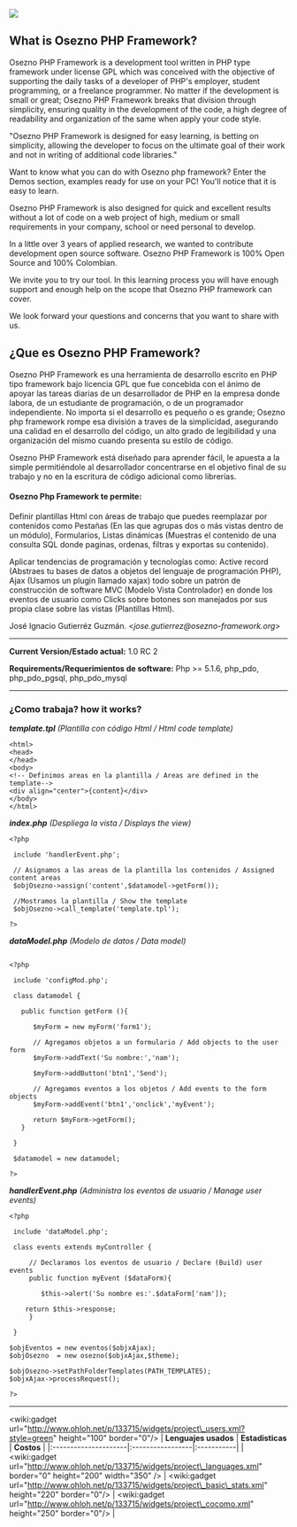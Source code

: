 [![](http://www.osezno-framework.org/templates/web/imagenes/tarjeta.jpg)](http://www.osezno-framework.org/)



## What is Osezno PHP Framework? ##
Osezno PHP Framework is a development tool written in PHP type framework under license GPL which was conceived with the objective of supporting the daily tasks of a developer of PHP's employer, student programming, or a freelance programmer. No matter if the development is small or great; Osezno PHP Framework breaks that division through simplicity, ensuring quality in the development of the code, a high degree of readability and organization of the same when apply your code style.

"Osezno PHP Framework is designed for easy learning, is betting on simplicity, allowing the developer to focus on the ultimate goal of their work and not in writing of additional code libraries."

Want to know what you can do with Osezno php framework? Enter the Demos section, examples ready for use on your PC! You'll notice that it is easy to learn.

Osezno PHP Framework is also designed for quick and excellent results without a lot of code on a web project of high, medium or small requirements in your company, school or need personal to develop.

In a little over 3 years of applied research, we wanted to contribute development open source software. Osezno PHP Framework is 100% Open Source and 100% Colombian.

We invite you to try our tool. In this learning process you will have enough support and enough help on the scope that Osezno PHP framework can cover.

We look forward your questions and concerns that you want to share with us.

## ¿Que es Osezno PHP Framework? ##
Osezno PHP Framework es una herramienta de desarrollo escrito en PHP tipo framework bajo licencia GPL que fue concebida con el ánimo de apoyar las tareas diarias de un desarrollador de PHP en la empresa donde labora, de un estudiante de programación, o de un programador independiente. No importa si el desarrollo es pequeño o es grande; Osezno php framework rompe esa división a traves de la simplicidad, asegurando una calidad en el desarrollo del código, un alto grado de legibilidad y una organización del mismo cuando presenta su estilo de código.

Osezno PHP Framework está diseñado para aprender fácil, le apuesta a la simple permitiéndole al desarrollador concentrarse en el objetivo final de su trabajo y no en la escritura de código adicional como librerías.

#### Osezno Php Framework te permite: ####

Definir plantillas Html con áreas de trabajo que puedes reemplazar por contenidos como Pestañas (En las que agrupas dos o más vistas dentro de un módulo), Formularios, Listas dinámicas (Muestras el contenido de una consulta SQL donde paginas, ordenas, filtras y exportas su contenido).

Aplicar tendencias de programación y tecnologías como: Active record (Abstraes tu bases de datos a objetos del lenguaje de programación PHP), Ajax (Usamos un plugin llamado xajax) todo sobre un patrón de construcción de software MVC (Modelo Vista Controlador) en donde los eventos de usuario como Clicks sobre botones son manejados por sus propia clase sobre las vistas (Plantillas Html).

José Ignacio Gutierréz Guzmán. <_jose.gutierrez@osezno-framework.org_>



---

**Current Version/Estado actual:** 1.0 RC 2

**Requirements/Requerimientos de software:** Php >= 5.1.6, php\_pdo, php\_pdo\_pgsql, php\_pdo\_mysql

---

### ¿Como trabaja? how it works? ###
**_template.tpl_** _(Plantilla con código Html / Html code template)_
```
<html>
<head>
</head>
<body>
<!-- Definimos areas en la plantilla / Areas are defined in the template-->
<div align="center">{content}</div>  
</body>
</html>
```
**_index.php_** _(Despliega la vista / Displays the view)_
```
<?php

 include 'handlerEvent.php';
 
 // Asignamos a las areas de la plantilla los contenidos / Assigned content areas
 $objOsezno->assign('content',$datamodel->getForm());
 
 //Mostramos la plantilla / Show the template
 $objOsezno->call_template('template.tpl');

?> 
```
**_dataModel.php_** _(Modelo de datos / Data model)_
```

<?php

 include 'configMod.php';

 class datamodel {

   public function getForm (){

      $myForm = new myForm('form1');
      
      // Agregamos objetos a un formulario / Add objects to the user form
      $myForm->addText('Su nombre:','nam');

      $myForm->addButton('btn1','Send');

      // Agregamos eventos a los objetos / Add events to the form objects
      $myForm->addEvent('btn1','onclick','myEvent');

      return $myForm->getForm();
   }

 }

 $datamodel = new datamodel;

?>

```
**_handlerEvent.php_** _(Administra los eventos de usuario / Manage user events)_
```
<?php

 include 'dataModel.php';
 
 class events extends myController {
    
     // Declaramos los eventos de usuario / Declare (Build) user events
     public function myEvent ($dataForm){

        $this->alert('Su nombre es:'.$dataForm['nam']);

	return $this->response;
     }
	
 }

$objEventos = new eventos($objxAjax);
$objOsezno  = new osezno($objxAjax,$theme);
 
$objOsezno->setPathFolderTemplates(PATH_TEMPLATES);
$objxAjax->processRequest();

?>
```

---

&lt;wiki:gadget url="http://www.ohloh.net/p/133715/widgets/project\_users.xml?style=green" height="100" border="0"/&gt;
| **Lenguajes usados** | **Estadisticas** | **Costos** |
|:---------------------|:-----------------|:-----------|
| &lt;wiki:gadget url="http://www.ohloh.net/p/133715/widgets/project\_languages.xml" border="0" height="200" width="350" /&gt; | &lt;wiki:gadget url="http://www.ohloh.net/p/133715/widgets/project\_basic\_stats.xml" height="220" border="0"/&gt; | &lt;wiki:gadget url="http://www.ohloh.net/p/133715/widgets/project\_cocomo.xml" height="250" border="0"/&gt; |